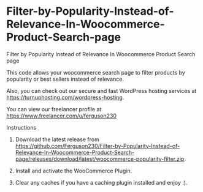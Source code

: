 # Filter-by-Popularity-Instead-of-Relevance-In-Woocommerce-Product-Search-page
Filter by Popularity Instead of Relevance In Woocommerce Product Search page

This code allows your woocommerce search page to filter products by popularity or best sellers instead of relevance. 

Also, you can check out our secure and fast WordPress hosting services at https://turnuphosting.com/wordpress-hosting.

You can view our freelancer profile at https://www.freelancer.com/u/ferguson230

Instructions

1. Download the latest release from https://github.com/Ferguson230/Filter-by-Popularity-Instead-of-Relevance-In-Woocommerce-Product-Search-page/releases/download/latest/woocommerce-popularity-filter.zip.

2. Install and activate the WooCommerce Plugin.

3. Clear any caches if you have a caching plugin installed and enjoy :).
